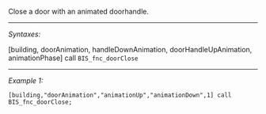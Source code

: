 Close a door with an animated doorhandle.


---
*Syntaxes:*

[building, doorAnimation, handleDownAnimation, doorHandleUpAnimation, animationPhase] call `BIS_fnc_doorClose`

---
*Example 1:*

```sqf
[building,"doorAnimation","animationUp","animationDown",1] call BIS_fnc_doorClose;
```